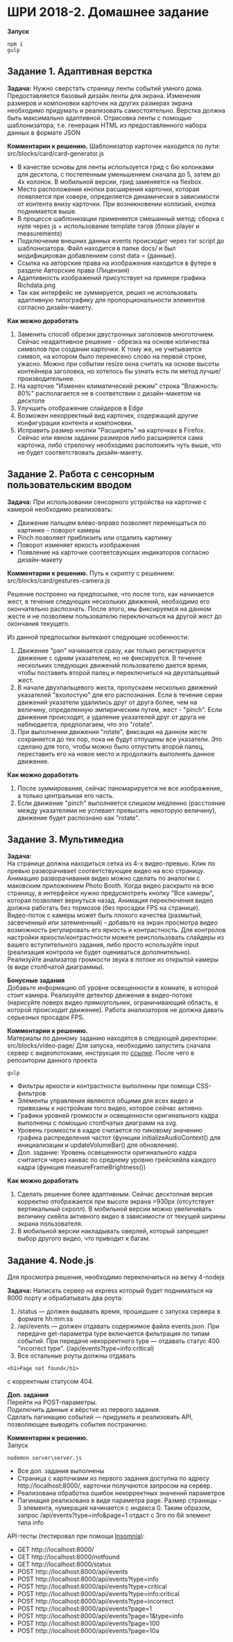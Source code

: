 # ШРИ 2018-2. Домашнее задание

**Запуск**
```
npm i
gulp
```

## Задание 1. Адаптивная верстка

**Задача:** Нужно сверстать страницу ленты событий умного дома. Предоставляется базовый дизайн ленты для экрана. Изменения размеров и компоновки карточек на других размерах экрана необходимо придумать и реализовать самостоятельно. Верстка должна быть максимально адаптивной. Отрисовка ленты с помощью шаблонизатора, т.е. генерация HTML из предоставленного набора данных в формате JSON

**Комментарии к решению.** 
Шаблонизатор карточек находится по пути: src/blocks/card/card-generator.js

- В качестве основы для ленты используется грид с 6ю колонками для десктопа, с постепенным уменьшением сначала до 5, затем до 4х колонок. В мобильной версии, грид заменяется на flexbox.
- Место расположения кнопки расширения карточки, которая появляется при ховере, определяется динамически в зависимости от контента внизу карточки. При возникновении коллизий, кнопка поднимается выше.
- В процессе шаблонизации применяется смешанный метод: сборка с нуля через js + использование template тэгов (блоки player и measurements)
- Подключение внешних данных events происходит через тэг script до шаблонизатора. Файл находится в папке docs/ и был модифицирован добавлением const data = {данные}.
- Ссылка на авторские права на изображения находится в футере в разделе Авторские права (Лицензия)
- Адаптивность изображений присутствует на примере графика Richdata.png
- Так как интерфейс не зуммируется, решил не использовать адаптивную типографику для пропорциональности элементов согласно дизайн-макету.

**Как можно доработать** 
1. Заменить способ обрезки двустрочных заголовков многоточием. Сейчас неадаптивное решение - обрезка на основе количества символов при создании карточки. К тому же, не учитывается символ, на котором было перенесено слово на первой строке, ужасно. Можно при событии resize окна считать на основе высоты контейнера заголовка, но хотелось бы узнать есть ли метод лучше/производительнее.
2. На карточке "Изменен климатический режим" строка "Влажность: 80%" располагается не в соответствии с дизайн-макетом на десктопе
3. Улучшить отображение слайдеров в Edge
4. Возможен некорректный вид карточек, содержащий другие конфигурации контента и компоновки.
5. Исправить размер кнопки "Расширить" на карточках в Firefox. Сейчас или явном задании размеров либо расширяется сама карточка, либо стрелочку необходимо расположить чуть выше, что не будет соответствовать дизайн-макету.

## Задание 2. Работа с сенсорным пользовательским вводом

**Задача:** При использовании сенсорного устройства на карточке с камерой необходимо реализовать:
- Движение пальцем влево-вправо позволяет перемещаться по картинке - поворот камеры 
- Pinch позволяет приблизить или отдалить картинку
- Поворот изменяет яркость изображения
- Появление на карточке соответсвующих индикаторов согласно дизайн-макету

**Комментарии к решению.**
Путь к скрипту с решением: src/blocks/card/gestures-camera.js

Решение построено на предпосылке, что после того, как начинается жест, в течение следующих нескольких движений, 
необходимо его окончательно распознать.
После этого, мы фиксируемся на данном жесте и не позволяем пользователю переключаться на другой жест до окончания текущего. 

Из данной предпосылки вытекают следующие особенности:
1. Движение "pan" начинается сразу, как только регистрируется движение с одним указателем, но не фиксируется. 
В течение нескольких следующих движений пользователю дается время, чтобы поставить второй палец и переключиться на двухпальцевый жест.
2. В начале двухпальцевого жеста, пропускаем несколько движений указателей "вхолостую" для его распознания. Если в течение серии движений
указатели удалились друг от друга более, чем на величину, определенную эмпирическим путем, жест - "pinch". Если движения происходят,
а удаление указателей друг от друга не наблюдается, предполагаем, что это "rotate".
3. При выполнении движения "rotate", фиксация на данном жесте сохраняется до тех пор, пока не будут отпущены все указатели.
Это сделано для того, чтобы можно было отпустить второй палец, переставить его на новое место и продолжить выполнять данное движение.

**Как можно доработать** 
1. После зуммирования, сейчас паномарируется не все изображение, а только центральная его часть.
2. Если движение "pinch" выполняется слишком медленно (расстояние между указателями не успевает превысить некоторую величину), 
движение будет распознано как "rotate".

## Задание 3. Мультимедиа

**Задача:**  
На странице должна находиться сетка из 4-х видео-превью. Клик по превью разворачивает соответствующее видео на всю страницу. Анимацию разворачивания видео можно сделать по аналогии с маковским приложением Photo Booth. Когда видео раскрыто на всю страницу, в интерфейсе нужно предусмотреть кнопку "Все камеры", которая позволяет вернуться назад. Анимация переключения видео должна работать без тормозов (без просадки FPS на странице).  
Видео-поток с камеры может быть плохого качества (размытый, засвеченный или затемненный) - добавьте на экран просмотра видео возможность регулировать его яркость и контрастность. Для контролов настройки яркости/контрастности можете реиспользовать слайдеры из вашего вступительного задания, либо просто используйте input (реализация контрола не будет оцениваться дополнительно).  
Реализуйте анализатор громкости звука в потоке из открытой камеры (в виде столбчатой диаграммы).

**Бонусные задания**  
Добавьте информацию об уровне освещенности в комнате, в которой стоит камера.
Реализуйте детектор движения в видео-потоке (нарисуйте поверх видео прямоугольник, ограничивающий область, в которой происходит движение). Работа анализаторов не должна давать серьезных просадок FPS.

**Комментарии к решению.**  
Материалы по данному заданию находятся в следующей директории: src/blocks/video-page/
Для запуска, необходимо запустить сначала сервер с видеопотоками, инструкция по [ссылке](https://github.com/mad-gooze/shri-2018-2-multimedia-homework/blob/master/streams/README.md). После чего в репозитории данного проекта
```
gulp
```

- Фильтры яркости и контрастности выполнены при помощи CSS-фильтров
- Элементы управления являются общими для всех видео и привязаны к настройкам того видео, которое сейчас активно.
- Графики уровней громкости и освещенности оригинального кадра выполнены с помощью столбчатых диаграмм на svg.
- Уровень громкости в кадре считается по пиковому значению графика распределения частот (функции initializeAudioContext() для инициализации и updateVolumeBar() для обновления).
- Доп. задание: Уровень освещенности оригинального кадра считается через канвас по среднему уровню грейскейла каждого кадра (функция measureFrameBrightness())

**Как можно доработать** 
1. Сделать решение более адаптивным. Сейчас десктопная версия корректно отображается при высоте экрана >930px (отсутствует вертикальный скролл). В мобильной версии можно увеличивать величину скейла активного видео в зависимости от текущей ширины экрана пользователя.
2. В мобильной версии накладывать оверлей, который запрещает выбор другого видео, что приводит к багам.

## Задание 4. Node.js
Для просмотра решения, необходимо переключиться на ветку 4-nodejs

**Задача:** 
Написать сервер на express который будет подниматься на 8000 порту и обрабатывать два роута: 
1. /status — должен выдавать время, прошедшее с запуска сервера в формате hh:mm:ss 
2. /api/events — должен отдавать содержимое файла events.json. При передаче get-параметра type включается фильтрация по типам событий. При передаче некорректного type — отдавать статус 400 "incorrect type". (/api/events?type=info:critical) 
3. Все остальные роуты должны отдавать 
```
<h1>Page not found</h1>
```
с корректным статусом 404.

**Доп. задания**  
Перейти на POST-параметры.  
Подключить данные к вёрстке из первого задания.  
Сделать пагинацию событий — придумать и реализовать API, позволяющее выводить события постранично.  

**Комментарии к решению.**  
Запуск 
```
nodemon server\server.js
```

- Все доп. задания выполнены
- Страница с карточками из первого задания доступна по адресу http://localhost:8000/, карточки получаются запросом на сервер.
- Реализована обработка ошибок некорректных значений параметров
- Пагинация реализована в виде параметра page. Размер страницы - 3 элемента, нумерация начинается с индекса 0. Таким образом, запрос /api/events?type=info&page=1 отдаст с 3го по 6й элемент типа info 

API-тесты (тестировал при помощи [Insomnia](https://insomnia.rest/download/)):  
- GET http://localhost:8000/  
- GET http://localhost:8000/notfound  
- GET http://localhost:8000/status  
- POST http://localhost:8000/api/events  
- POST http://localhost:8000/api/events?type=info  
- POST http://localhost:8000/api/events?type=critical  
- POST http://localhost:8000/api/events?type=info:critical  
- POST http://localhost:8000/api/events?type=incorrect  
- POST http://localhost:8000/api/events?page=1  
- POST http://localhost:8000/api/events?page=1&type=info  
- POST http://localhost:8000/api/events?page=100  
- POST http://localhost:8000/api/events?page=10a  

